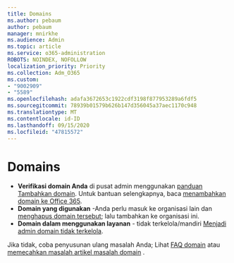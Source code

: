 ```yaml
---
title: Domains
ms.author: pebaum
author: pebaum
manager: mnirkhe
ms.audience: Admin
ms.topic: article
ms.service: o365-administration
ROBOTS: NOINDEX, NOFOLLOW
localization_priority: Priority
ms.collection: Adm_O365
ms.custom:
- "9002909"
- "5589"
ms.openlocfilehash: adafa3672653c1922cdf3198f877953289a6fdf5
ms.sourcegitcommit: 78939b01579b626b147d356045a37aec1170c948
ms.translationtype: MT
ms.contentlocale: id-ID
ms.lasthandoff: 09/15/2020
ms.locfileid: "47815572"
---
```

# <a name="domains"></a>Domains

- **Verifikasi domain Anda** di pusat admin menggunakan [panduan Tambahkan domain](https://admin.microsoft.com/Adminportal#/Domains/Wizard). Untuk bantuan selengkapnya, baca [menambahkan domain ke Office 365](https://docs.microsoft.com/microsoft-365/admin/setup/add-domain?view=o365-worldwide).
- **Domain yang digunakan** -Anda perlu masuk ke organisasi lain dan [menghapus domain tersebut](https://docs.microsoft.com/microsoft-365/admin/get-help-with-domains/remove-a-domain?view=o365-worldwide); lalu tambahkan ke organisasi ini.
- **Domain dalam menggunakan layanan**  -  tidak terkelola/mandiri [Menjadi admin domain tidak terkelola](https://docs.microsoft.com/azure/active-directory/users-groups-roles/domains-admin-takeover).

Jika tidak, coba penyusunan ulang masalah Anda; Lihat [FAQ domain](https://docs.microsoft.com/microsoft-365/admin/setup/domains-faq?view=o365-worldwide) atau [memecahkan masalah artikel masalah domain](https://docs.microsoft.com/microsoft-365/admin/get-help-with-domains/find-and-fix-issues?view=o365-worldwide) .
